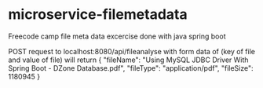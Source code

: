 # microservice-filemetadata
Freecode camp file meta data excercise done with java spring boot

POST request to localhost:8080/api/fileanalyse with form data of (key of file and value of file) will return 
{
    "fileName": "Using MySQL JDBC Driver With Spring Boot - DZone Database.pdf",
    "fileType": "application/pdf",
    "fileSize": 1180945
}
